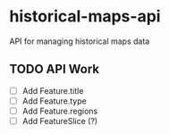 # historical-maps-api
API for managing historical maps data

## TODO API Work
- [ ] Add Feature.title
- [ ] Add Feature.type
- [ ] Add Feature.regions
- [ ] Add FeatureSlice (?)
